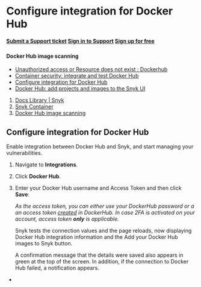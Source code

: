# Configure integration for Docker Hub

####  [Submit a Support ticket](https://support.snyk.io/hc/en-us/requests/new) [Sign in to Support](https://support.snyk.io/hc/en-us/signin) [Sign up for free](https://snyk.io/login?cta=sign-up&loc=nav&page=support_docs_page)

###  [ ]() <a id="category-name"></a>

#### Docker Hub image scanning

* [ Unauthorized access or Resource does not exist : Dockerhub](/hc/en-us/articles/360019771598-Unauthorized-access-or-Resource-does-not-exist-Dockerhub)
* [ Container security: integrate and test Docker Hub](/hc/en-us/articles/360003916038-Container-security-integrate-and-test-Docker-Hub)
* [ Configure integration for Docker Hub](/hc/en-us/articles/360003916058-Configure-integration-for-Docker-Hub)
* [ Docker Hub: add projects and images to the Snyk UI](/hc/en-us/articles/360003946977-Docker-Hub-add-projects-and-images-to-the-Snyk-UI)

1.  [Docs Library \| Snyk](/hc/en-us)
2.  [Snyk Container](/hc/en-us/categories/360000583498-Snyk-Container)
3.  [Docker Hub image scanning](/hc/en-us/sections/360001114198-Docker-Hub-image-scanning)

##  Configure integration for Docker Hub

Enable integration between Docker Hub and Snyk, and start managing your vulnerabilities.

1. Navigate to **Integrations**.
2. Click **Docker Hub**.
3. Enter your Docker Hub username and Access Token and then click **Save**:

    _As the access token, you can either use your DockerHub password or a an access token_ [_created_](https://docs.docker.com/docker-hub/access-tokens/) _in DockerHub. In case 2FA is activated on your account, access token **only** is applicable._

   Snyk tests the connection values and the page reloads, now displaying Docker Hub integration information and the Add your Docker Hub images to Snyk button.

   A confirmation message that the details were saved also appears in green at the top of the screen. In addition, if the connection to Docker Hub failed, a notification appears.

* 
